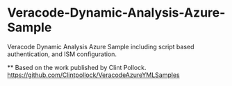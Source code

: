 # Veracode-Dynamic-Analysis-Azure-Sample
Veracode Dynamic Analysis Azure Sample including script based authentication, and ISM configuration.

** Based on the work published by Clint Pollock. https://github.com/Clintpollock/VeracodeAzureYMLSamples
